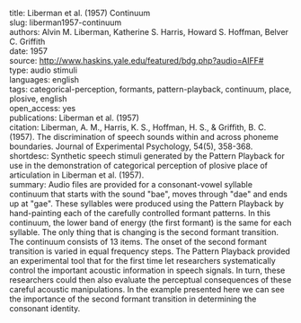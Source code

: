 title: Liberman et al. (1957) Continuum  
slug: liberman1957-continuum  
authors: Alvin M. Liberman, Katherine S. Harris, Howard S. Hoffman, Belver C. Griffith  
date: 1957  
source: http://www.haskins.yale.edu/featured/bdg.php?audio=AIFF#  
type: audio stimuli  
languages: english  
tags: categorical-perception, formants, pattern-playback, continuum, place, plosive, english  
open_access: yes  
publications: Liberman et al. (1957)  
citation: Liberman, A. M., Harris, K. S., Hoffman, H. S., & Griffith, B. C. (1957). The discrimination of speech sounds within and across phoneme boundaries. Journal of Experimental Psychology, 54(5), 358-368.  
shortdesc: Synthetic speech stimuli generated by the Pattern Playback for use in the demonstration of categorical perception of plosive place of articulation in Liberman et al. (1957).  
summary: Audio files are provided for a consonant-vowel syllable continuum that starts with the sound "bae", moves through "dae" and ends up at "gae". These syllables were produced using the Pattern Playback by hand-painting each of the carefully controlled formant patterns. In this continuum, the lower band of energy (the first formant) is the same for each syllable. The only thing that is changing is the second formant transition. The continuum consists of 13 items. The onset of the second formant transition is varied in equal frequency steps. The Pattern Playback provided an experimental tool that for the first time let researchers systematically control the important acoustic information in speech signals. In turn, these researchers could then also evaluate the perceptual consequences of these careful acoustic manipulations. In the example presented here we can see the importance of the second formant transition in determining the consonant identity.  
<!--
license: 
documentation:
tests:
coverage:
reviews:
-->
